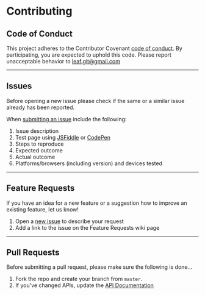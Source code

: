 # Contributing

## Code of Conduct

This project adheres to the Contributor Covenant [code of conduct](CODE_OF_CONDUCT.md). By participating, you are expected to uphold this code. Please report unacceptable behavior to [leaf.git@gmail.com](mailto:leaf.git@gmail.com)

----------------------------------------------------------------------

## Issues

Before opening a new issue please check if the same or a similar issue already has been reported.

When [submitting an issue](https://github.com/leaf-web/leaf.js/issues) include the following:

1. Issue description
2. Test page using [JSFiddle](http://jsfiddle.com) or [CodePen](http://codepen.io)
3. Steps to reproduce
4. Expected outcome
5. Actual outcome
6. Platforms/browsers (including version) and devices tested

----------------------------------------------------------------------

## Feature Requests

If you have an idea for a new feature or a suggestion how to improve an existing feature, let us know!

1. Open a [new issue](https://github.com/leaf-web/leaf.js/issues) to describe your request
2. Add a link to the issue on the Feature Requests wiki page

----------------------------------------------------------------------

## Pull Requests

Before submitting a pull request, please make sure the following is done…

1. Fork the repo and create your branch from `master`.
2. If you've changed APIs, update the [API Documentation](docs/api.md)
